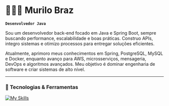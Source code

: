 # 👨🏽‍💻 Murilo Braz  

**`Desenvolvedor Java`**  

Sou um desenvolvedor back-end focado em Java e Spring Boot, sempre buscando performance, escalabilidade e boas práticas. Construo APIs, integro sistemas e otimizo processos para entregar soluções eficientes.

Atualmente, aprimoro meus conhecimentos em Spring, PostgreSQL, MySQL e Docker, enquanto avanço para AWS, microsserviços, mensageria, DevOps e algoritmos avançados. Meu objetivo é dominar engenharia de software e criar sistemas de alto nível.

---

### 🚀 **Tecnologias & Ferramentas**  

[![My Skills](https://skillicons.dev/icons?i=java,php,spring,postgresql,mysql,docker,aws,git)](https://skillicons.dev)  


